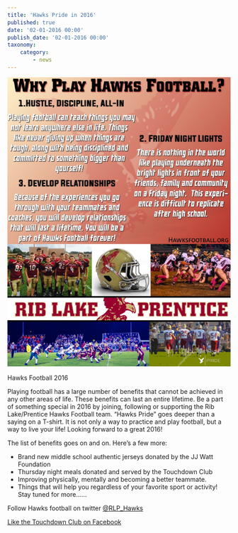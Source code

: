 ```yaml
---
title: 'Hawks Pride in 2016'
published: true
date: '02-01-2016 00:00'
publish_date: '02-01-2016 00:00'
taxonomy:
    category:
        - news
---
```


![](why-play-hawks-football.jpg)

Hawks Football 2016

Playing football has a large number of benefits that cannot be achieved in any other areas of life. These benefits can last an entire lifetime. Be a part of something special in 2016 by joining, following or supporting the Rib Lake/Prentice Hawks Football team. “Hawks Pride” goes deeper than a saying on a T-shirt. It is not only a way to practice and play football, but a way to live your life! Looking forward to a great 2016!

The list of benefits goes on and on. Here’s a few more:

- Brand new middle school authentic jerseys donated by the JJ Watt Foundation
- Thursday night meals donated and served by the Touchdown Club
- Improving physically, mentally and becoming a better teammate. 
- Things that will help you regardless of your favorite sport or activity!
Stay tuned for more……

Follow Hawks football on twitter [@RLP_Hawks](https://twitter.com/RLP_Hawks)

[Like the Touchdown Club on Facebook](https://www.facebook.com/HawksTDClub/?fref=ts)